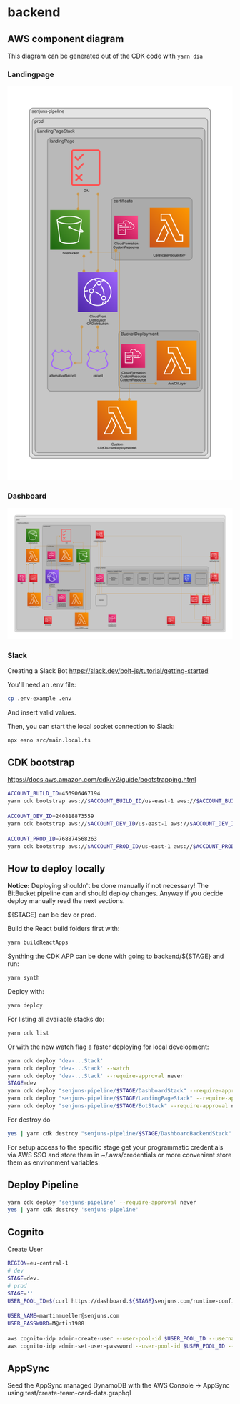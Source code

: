 # backend

## AWS component diagram

This diagram can be generated out of the CDK code with `yarn dia`

### Landingpage

![landingpage.png](diagrams/landingpage.png)

### Dashboard

![dashboard.png](diagrams/dashboard.png)

### Slack

Creating a Slack Bot <https://slack.dev/bolt-js/tutorial/getting-started>

You'll need an .env file:

```bash
cp .env-example .env
```

And insert valid values.

Then, you can start the local socket connection to Slack:

```sh
npx esno src/main.local.ts
```

## CDK bootstrap

<https://docs.aws.amazon.com/cdk/v2/guide/bootstrapping.html>

```bash
ACCOUNT_BUILD_ID=456906467194
yarn cdk bootstrap aws://$ACCOUNT_BUILD_ID/us-east-1 aws://$ACCOUNT_BUILD_ID/eu-central-1

ACCOUNT_DEV_ID=240818873559
yarn cdk bootstrap aws://$ACCOUNT_DEV_ID/us-east-1 aws://$ACCOUNT_DEV_ID/eu-central-1 --cloudformation-execution-policies arn:aws:iam::aws:policy/AdministratorAccess --trust $ACCOUNT_BUILD_ID

ACCOUNT_PROD_ID=768874568263
yarn cdk bootstrap aws://$ACCOUNT_PROD_ID/us-east-1 aws://$ACCOUNT_PROD_ID/eu-central-1 --cloudformation-execution-policies arn:aws:iam::aws:policy/AdministratorAccess --trust $ACCOUNT_BUILD_ID
```

## How to deploy locally

**Notice:** Deploying shouldn't be done manually if not necessary! The BitBucket pipeline can and should deploy changes. Anyway if you decide deploy manually read the next sections.

${STAGE} can be dev or prod.

Build the React build folders first with:

```bash
yarn buildReactApps
```

Synthing the CDK APP can be done with going to backend/${STAGE} and run:

```bash
yarn synth
```

Deploy with:

```bash
yarn deploy
```

For listing all available stacks do:

```bash
yarn cdk list
```

Or with the new watch flag a faster deploying for local development:

```bash
yarn cdk deploy 'dev-...Stack'
yarn cdk deploy 'dev-...Stack' --watch
yarn cdk deploy 'dev-...Stack' --require-approval never
STAGE=dev
yarn cdk deploy "senjuns-pipeline/$STAGE/DashboardStack" --require-approval never
yarn cdk deploy "senjuns-pipeline/$STAGE/LandingPageStack" --require-approval never
yarn cdk deploy "senjuns-pipeline/$STAGE/BotStack" --require-approval never
```

For destroy do

```bash
yes | yarn cdk destroy "senjuns-pipeline/$STAGE/DashboardBackendStack"
```

For setup access to the specific stage get your programmatic credentials via AWS SSO and store them in ~/.aws/credentials or more convenient store them as environment variables.

## Deploy Pipeline

```bash
yarn cdk deploy 'senjuns-pipeline' --require-approval never
yes | yarn cdk destroy 'senjuns-pipeline'
```

## Cognito

Create User

```bash
REGION=eu-central-1
# dev
STAGE=dev.
# prod
STAGE=''
USER_POOL_ID=$(curl https://dashboard.${STAGE}senjuns.com/runtime-config.json | jq -r '.userPoolId')

USER_NAME=martinmueller@senjuns.com
USER_PASSWORD=M@rtin1988

aws cognito-idp admin-create-user --user-pool-id $USER_POOL_ID --username $USER_NAME --user-attributes Name=email,Value=$USER_NAME --region $REGION --output text
aws cognito-idp admin-set-user-password --user-pool-id $USER_POOL_ID --username $USER_NAME --password $USER_PASSWORD  --permanent --region $REGION --output text
```

## AppSync

Seed the AppSync managed DynamoDB with the AWS Console -> AppSync using test/create-team-card-data.graphql
